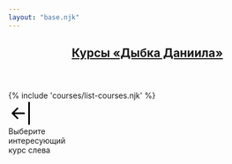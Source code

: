 ```yaml
---
layout: "base.njk"
---
```


<header class="header">
    <div class="container">
        <a href="/" class="main-page" aria-label="Вернуться на главную">
            <h2>Курсы «Дыбка Даниила»</h2>
        </a>
    </div>
</header>

<main class="container">
    <div class="row row-cols-1 row-cols-lg-2 gx-5">
        <div class="col">
            {% include 'courses/list-courses.njk' %}
        </div>
        <div class="col course-empty">
            <div class="d-flex align-items-center">
                <svg xmlns="http://www.w3.org/2000/svg" width="48" height="48" class="me-5"
                    viewBox="0 0 16 16">
                    <path fill-rule="evenodd"
                        d="M12.5 15a.5.5 0 0 1-.5-.5v-13a.5.5 0 0 1 1 0v13a.5.5 0 0 1-.5.5ZM10 8a.5.5 0 0 1-.5.5H3.707l2.147 2.146a.5.5 0 0 1-.708.708l-3-3a.5.5 0 0 1 0-.708l3-3a.5.5 0 1 1 .708.708L3.707 7.5H9.5a.5.5 0 0 1 .5.5Z" />
                </svg>
                <div>
                    Выберите<br> интересующий<br> курс слева
                </div>
            </div>
        </div>
    </div>

</main>
